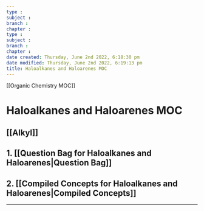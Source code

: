```yaml
---
type : 
subject : 
branch :
chapter :
type : 
subject : 
branch :
chapter :
date created: Thursday, June 2nd 2022, 6:18:30 pm
date modified: Thursday, June 2nd 2022, 6:19:13 pm
title: Haloalkanes and Haloarenes MOC
---
```


[[Organic Chemistry MOC]]

# Haloalkanes and Haloarenes MOC

## [[Alkyl]]




## 1. [[Question Bag for Haloalkanes and Haloarenes|Question Bag]]
## 2. [[Compiled Concepts for Haloalkanes and Haloarenes|Compiled Concepts]]
***